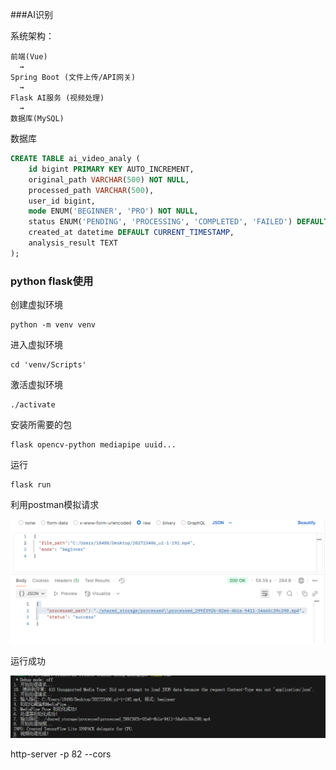 ###AI识别

系统架构：

```
前端(Vue) 
  → 
Spring Boot (文件上传/API网关) 
  → 
Flask AI服务 (视频处理) 
  → 
数据库(MySQL)
```

数据库

```sql
CREATE TABLE ai_video_analy (
    id bigint PRIMARY KEY AUTO_INCREMENT,
    original_path VARCHAR(500) NOT NULL,
    processed_path VARCHAR(500),
    user_id bigint,
    mode ENUM('BEGINNER', 'PRO') NOT NULL,
    status ENUM('PENDING', 'PROCESSING', 'COMPLETED', 'FAILED') DEFAULT 'PENDING',
    created_at datetime DEFAULT CURRENT_TIMESTAMP,
    analysis_result TEXT
);
```

### python flask使用

创建虚拟环境

```
python -m venv venv
```

进入虚拟环境

```
cd 'venv/Scripts'
```

激活虚拟环境

```
./activate
```

安装所需要的包

```
flask opencv-python mediapipe uuid...
```

运行

```
flask run
```

利用postman模拟请求

![image-20250513095916321](AI识别.assets/image-20250513095916321.png)

运行成功

![image-20250513095938848](AI识别.assets/image-20250513095938848.png)

http-server -p 82 --cors
